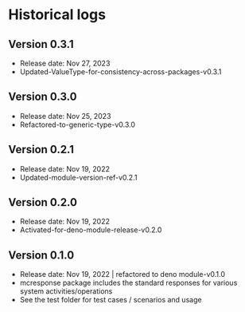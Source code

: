 # Historical logs

## Version 0.3.1

- Release date: Nov 27, 2023
- Updated-ValueType-for-consistency-across-packages-v0.3.1

## Version 0.3.0

- Release date: Nov 25, 2023
- Refactored-to-generic-type-v0.3.0

## Version 0.2.1

- Release date: Nov 19, 2022
- Updated-module-version-ref-v0.2.1

## Version 0.2.0

- Release date: Nov 19, 2022
- Activated-for-deno-module-release-v0.2.0

## Version 0.1.0

- Release date: Nov 19, 2022 | refactored to deno module-v0.1.0
- mcresponse package includes the standard responses for various system
  activities/operations
- See the test folder for test cases / scenarios and usage
